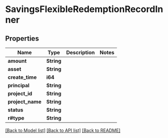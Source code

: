 # SavingsFlexibleRedemptionRecordInner

## Properties

Name | Type | Description | Notes
------------ | ------------- | ------------- | -------------
**amount** | **String** |  | 
**asset** | **String** |  | 
**create_time** | **i64** |  | 
**principal** | **String** |  | 
**project_id** | **String** |  | 
**project_name** | **String** |  | 
**status** | **String** |  | 
**r#type** | **String** |  | 

[[Back to Model list]](../README.md#documentation-for-models) [[Back to API list]](../README.md#documentation-for-api-endpoints) [[Back to README]](../README.md)


